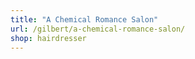 ```yaml
---
title: "A Chemical Romance Salon"
url: /gilbert/a-chemical-romance-salon/
shop: hairdresser
---
```

